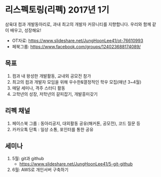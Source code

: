 # 리스펙토링(리펙) 2017년 1기
삼육대 컴과 개발동아리로, 과내 최고의 개발자 커뮤니티를 지향합니다. 우리와 함께 같이 배우고, 성장해요!

* OT자료: https://www.slideshare.net/JungHoonLee41/ot-76610993
* 페북그룹: https://www.facebook.com/groups/124023688174089/

## 목표
1. 컴과 내 왕성한 개발활동, 교내외 공모전 참가
2. 최고의 컴과 개발자 모임을 위해 우수한&열정적인 학우 모집(매년 3~4월)
3. 매달 세미나, 격주 스터디 활동
4. 고학년의 성장, 저학년의 갈피잡기, 개발흥미갖기

## 리펙 채널
1. 페이스북 그룹 : 동아리공지, 대외활동 공유(해커톤, 공모전), 코드 질문 등
2. 카카오톡 단톡 : 일상 소통, 포인터를 통한 공유

## 세미나
1. 5월: git과 github
	* https://www.slideshare.net/JungHoonLee41/5-git-github
2. 6월: AWS로 개인서버 구축하기